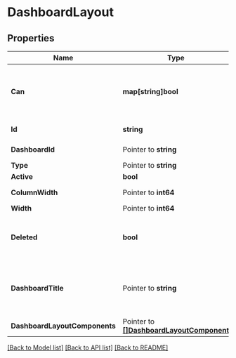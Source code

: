 # DashboardLayout

## Properties

Name | Type | Description | Notes
------------ | ------------- | ------------- | -------------
**Can** | **map[string]bool** | Operations the current user is able to perform on this object | [optional] [readonly] 
**Id** | **string** | Unique Id | [optional] [readonly] 
**DashboardId** | Pointer to **string** | Id of Dashboard | [optional] 
**Type** | Pointer to **string** | Type | [optional] 
**Active** | **bool** | Is Active | [optional] 
**ColumnWidth** | Pointer to **int64** | Column Width | [optional] 
**Width** | Pointer to **int64** | Width | [optional] 
**Deleted** | **bool** | Whether or not the dashboard layout is deleted. | [optional] [readonly] 
**DashboardTitle** | Pointer to **string** | Title extracted from the dashboard this layout represents. | [optional] [readonly] 
**DashboardLayoutComponents** | Pointer to [**[]DashboardLayoutComponent**](DashboardLayoutComponent.md) | Components | [optional] [readonly] 

[[Back to Model list]](../README.md#documentation-for-models) [[Back to API list]](../README.md#documentation-for-api-endpoints) [[Back to README]](../README.md)


